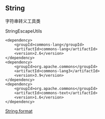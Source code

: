 String
-

字符串转义工具类

StringEscapeUtils

```
<dependency>
    <groupId>commons-lang</groupId>
    <artifactId>commons-lang</artifactId>
    <version>2.6</version>
</dependency>
<dependency>
    <groupId>org.apache.commons</groupId>
    <artifactId>commons-lang3</artifactId>
    <version>3.9</version>
</dependency>
<dependency>
    <groupId>org.apache.commons</groupId>
    <artifactId>commons-text</artifactId>
    <version>1.6</version>
</dependency>
```

[String.format](https://mp.weixin.qq.com/s?__biz=MzA3ODQ0Mzg2OA==&mid=2649049793&idx=2&sn=904b57235f2af457a6e2d96d46d7a8e5&chksm=87534ef2b024c7e4ae8d321ed387a95658540e5caa38e9655849f7fc66fa714f738e44de119c&scene=21#wechat_redirect)